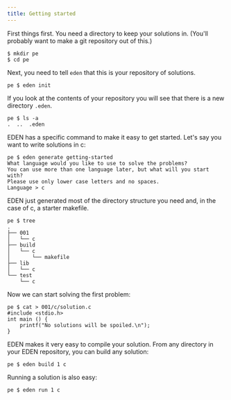 ```yaml
---
title: Getting started
---
```


First things first.
You need a directory to keep your solutions in.
(You'll probably want to make a git repository out of this.)

```
$ mkdir pe
$ cd pe
```

Next, you need to tell `eden` that this is your repository of solutions.

```
pe $ eden init
```

If you look at the contents of your repository you will see that there is a new directory `.eden`.

```
pe $ ls -a
.  ..  .eden
```

EDEN has a specific command to make it easy to get started.
Let's say you want to write solutions in c:

```
pe $ eden generate getting-started
What language would you like to use to solve the problems?
You can use more than one language later, but what will you start with?
Please use only lower case letters and no spaces.
Language > c
```

EDEN just generated most of the directory structure you need and, in the case of c, a starter makefile.

```
pe $ tree
.
├── 001
│   └── c
├── build
│   └── c
│       └── makefile
├── lib
│   └── c
└── test
    └── c
```

Now we can start solving the first problem:

```
pe $ cat > 001/c/solution.c
#include <stdio.h>
int main () {
    printf("No solutions will be spoiled.\n");
}
```

EDEN makes it very easy to compile your solution.
From any directory in your EDEN repository, you can build any solution:

```
pe $ eden build 1 c
```

Running a solution is also easy:

```
pe $ eden run 1 c
```


